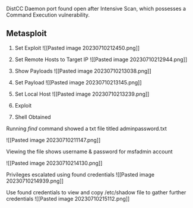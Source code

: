 DistCC Daemon port found open after Intensive Scan, which possesses a Command Execution vulnerability.

## Metasploit
1. Set Exploit
![[Pasted image 20230710212450.png]]

2. Set Remote Hosts to Target IP
![[Pasted image 20230710212944.png]]

3. Show Payloads
![[Pasted image 20230710213038.png]]

4. Set Payload
![[Pasted image 20230710213145.png]]

5. Set Local Host
![[Pasted image 20230710213239.png]]

6. Exploit

7. Shell Obtained

Running *find* command showed a txt file titled adminpassword.txt

![[Pasted image 20230710211147.png]]

Viewing the file shows username & password for msfadmin account

![[Pasted image 20230710214130.png]]

Privileges escalated using found credentials 
![[Pasted image 20230710214939.png]]

Use found credentials to view and copy /etc/shadow file to gather further credentials
![[Pasted image 20230710215112.png]]

